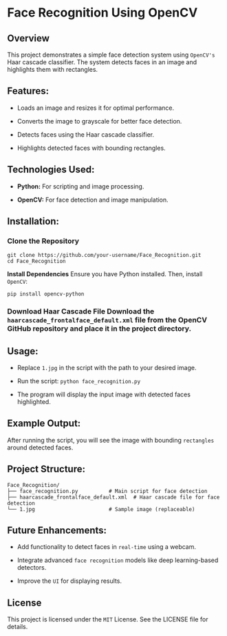 # Face Recognition Using OpenCV

## Overview

This project demonstrates a simple face detection system using `OpenCV's` Haar cascade classifier. The system detects faces in an image and highlights them with rectangles.

## Features:

- Loads an image and resizes it for optimal performance.

- Converts the image to grayscale for better face detection.

- Detects faces using the Haar cascade classifier.

- Highlights detected faces with bounding rectangles.

## Technologies Used:

- **Python:** For scripting and image processing.

- **OpenCV:** For face detection and image manipulation.

## Installation:

### Clone the Repository

    git clone https://github.com/your-username/Face_Recognition.git
    cd Face_Recognition

**Install Dependencies** Ensure you have Python installed. Then, install `OpenCV`:

    pip install opencv-python

### Download **Haar Cascade File** Download the `haarcascade_frontalface_default.xml` file from the OpenCV GitHub repository and place it in the project directory.

## Usage:

- Replace `1.jpg` in the script with the path to your desired image.

- Run the script: `python face_recognition.py`

- The program will display the input image with detected faces highlighted.

## Example Output:

After running the script, you will see the image with bounding `rectangles` around detected faces.

## Project Structure:

    Face_Recognition/
    ├── face_recognition.py          # Main script for face detection
    ├── haarcascade_frontalface_default.xml  # Haar cascade file for face detection
    └── 1.jpg                        # Sample image (replaceable)

## Future Enhancements:

- Add functionality to detect faces in `real-time` using a webcam.

- Integrate advanced `face recognition` models like deep learning-based detectors.

- Improve the `UI` for displaying results.

## License

This project is licensed under the `MIT` License. See the LICENSE file for details.
